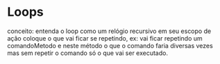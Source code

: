 # Loops

conceito: entenda o loop como um relógio recursivo em seu escopo de ação coloque o que vai ficar se repetindo, ex: vai ficar repetindo um comandoMetodo e neste método o que o comando faria diversas vezes mas sem repetir o comando só o que vai ser executado.
